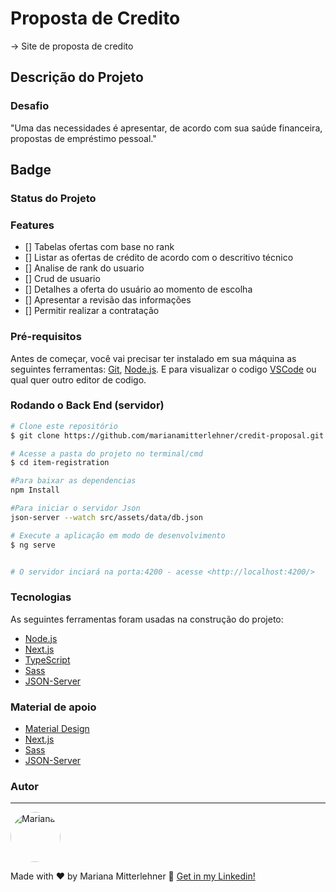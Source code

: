 # Proposta de Credito

-> Site de proposta de credito


## Descrição do Projeto
### Desafio
"Uma das necessidades é apresentar, de acordo com sua saúde financeira, propostas de empréstimo pessoal."




## Badge



### Status do Projeto



### Features

- [] Tabelas ofertas com base no rank
- [] Listar as ofertas de crédito de acordo com o descritivo técnico
- [] Analise de rank do usuario
- [] Crud de usuario
- [] Detalhes a oferta do usuário ao momento de escolha
- [] Apresentar a revisão das informações
- [] Permitir realizar a contratação


### Pré-requisitos

Antes de começar, você vai precisar ter instalado em sua máquina as seguintes ferramentas:
[Git](https://git-scm.com), [Node.js](https://nodejs.org/en/). 
E para visualizar o codigo [VSCode](https://code.visualstudio.com/) ou qual quer outro editor de codigo.

### Rodando o Back End (servidor)

```bash
# Clone este repositório
$ git clone https://github.com/marianamitterlehner/credit-proposal.git

# Acesse a pasta do projeto no terminal/cmd
$ cd item-registration

#Para baixar as dependencias 
npm Install

#Para iniciar o servidor Json 
json-server --watch src/assets/data/db.json

# Execute a aplicação em modo de desenvolvimento
$ ng serve


# O servidor inciará na porta:4200 - acesse <http://localhost:4200/>
```


### Tecnologias

As seguintes ferramentas foram usadas na construção do projeto:

- [Node.js](https://nodejs.org/en/)
- [Next.js](https://nextjs.org)
- [TypeScript](https://www.typescriptlang.org/)
- [Sass](https://sass-lang.com/)
- [JSON-Server](https://www.npmjs.com/package/json-server)


### Material de apoio

- [Material Design](https://material.io/)
- [Next.js](https://nextjs.org)
- [Sass](https://sass-lang.com/)
- [JSON-Server](https://www.npmjs.com/package/json-server)


### Autor
---

 <img style="border-radius: 50%;" src="https://media-exp1.licdn.com/dms/image/C4E03AQGEP93SRjmvmA/profile-displayphoto-shrink_100_100/0/1616796316494?e=1626912000&v=beta&t=RdX_TfGm1nAvlFHC3S12zAG6ru0R-wOZV9_OFq5B_qE" width="80px;" padding="10px" alt="Mariana"/>

Made with ♥ by Mariana Mitterlehner :wave: [Get in my Linkedin!](https://www.linkedin.com/in/mariana-miguel-95268713b/)

